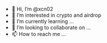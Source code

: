 - 👋 Hi, I’m @xcn02
- 👀 I’m interested in crypto and airdrop
- 🌱 I’m currently learning ...
- 💞️ I’m looking to collaborate on ...
- 📫 How to reach me ...

<!---
xcn02/xcn02 is a ✨ special ✨ repository because its `README.md` (this file) appears on your GitHub profile.
You can click the Preview link to take a look at your changes.
--->
